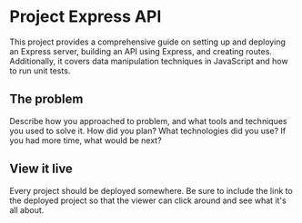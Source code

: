 # Project Express API

This project provides a comprehensive guide on setting up and deploying an Express server, building an API using Express, and creating routes. Additionally, it covers data manipulation techniques in JavaScript and how to run unit tests.

## The problem

Describe how you approached to problem, and what tools and techniques you used to solve it. How did you plan? What technologies did you use? If you had more time, what would be next?

## View it live

Every project should be deployed somewhere. Be sure to include the link to the deployed project so that the viewer can click around and see what it's all about.
